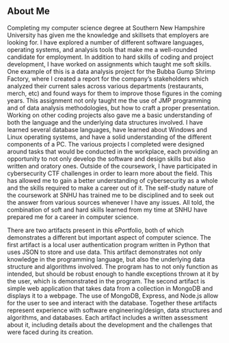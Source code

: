 ## About Me

Completing my computer science degree at Southern New Hampshire University has given me the knowledge and skillsets that employers are looking for. I have explored a number of different software languages, operating systems, and analysis tools that make me a well-rounded candidate for employment. In addition to hard skills of coding and project development, I have worked on assignments which taught me soft skills. One example of this is a data analysis project for the Bubba Gump Shrimp Factory, where I created a report for the company’s stakeholders which analyzed their current sales across various departments (restaurants, merch, etc) and found ways for them to improve those figures in the coming years. This assignment not only taught me the use of JMP programming and of data analysis methodologies, but how to craft a proper presentation. Working on other coding projects also gave me a basic understanding of both the language and the underlying data structures involved. I have learned several database languages, have learned about Windows and Linux operating systems, and have a solid understanding of the different components of a PC. The various projects I completed were designed around tasks that would be conducted in the workplace, each providing an opportunity to not only develop the software and design skills but also written and oratory ones. Outside of the coursework, I have participated in cybersecurity CTF challenges in order to learn more about the field. This has allowed me to gain a better understanding of cybersecurity as a whole and the skills required to make a career out of it. The self-study nature of the coursework at SNHU has trained me to be disciplined and to seek out the answer from various sources whenever I have any issues. All told, the combination of soft and hard skills learned from my time at SNHU have prepared me for a career in computer science. 

There are two artifacts present in this ePortfolio, both of which demonstrates a different but important aspect of computer science. The first artifact is a local user authentication program written in Python that uses JSON to store and use data. This artifact demonstrates not only knowledge in the programming language, but also the underlying data structure and algorithms involved. The program has to not only function as intended, but should be robust enough to handle exceptions thrown at it by the user, which is demonstrated in the program. The second artifact is simple web application that takes data from a collection in MongoDB and displays it to a webpage. The use of MongoDB, Express, and Node.js allow for the user to see and interact with the database. Together these artifacts represent experience with software engineering/design, data structures and algorithms, and databases. Each artifact includes a written assessment about it, including details about the development and the challenges that were faced during its creation.  
